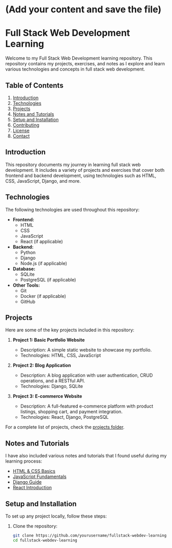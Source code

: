 # (Add your content and save the file)
# Full Stack Web Development Learning

Welcome to my Full Stack Web Development learning repository. This repository contains my projects, exercises, and notes as I explore and learn various technologies and concepts in full stack web development.

## Table of Contents

1. [Introduction](#introduction)
2. [Technologies](#technologies)
3. [Projects](#projects)
4. [Notes and Tutorials](#notes-and-tutorials)
5. [Setup and Installation](#setup-and-installation)
6. [Contributing](#contributing)
7. [License](#license)
8. [Contact](#contact)

## Introduction

This repository documents my journey in learning full stack web development. It includes a variety of projects and exercises that cover both frontend and backend development, using technologies such as HTML, CSS, JavaScript, Django, and more.

## Technologies

The following technologies are used throughout this repository:

- **Frontend:**
  - HTML
  - CSS
  - JavaScript
  - React (if applicable)
- **Backend:**
  - Python
  - Django
  - Node.js (if applicable)
- **Database:**
  - SQLite
  - PostgreSQL (if applicable)
- **Other Tools:**
  - Git
  - Docker (if applicable)
  - GitHub

## Projects

Here are some of the key projects included in this repository:

1. **Project 1: Basic Portfolio Website**
   - Description: A simple static website to showcase my portfolio.
   - Technologies: HTML, CSS, JavaScript

2. **Project 2: Blog Application**
   - Description: A blog application with user authentication, CRUD operations, and a RESTful API.
   - Technologies: Django, SQLite

3. **Project 3: E-commerce Website**
   - Description: A full-featured e-commerce platform with product listings, shopping cart, and payment integration.
   - Technologies: React, Django, PostgreSQL

For a complete list of projects, check the [projects folder](./projects).

## Notes and Tutorials

I have also included various notes and tutorials that I found useful during my learning process:

- [HTML & CSS Basics](./notes/html_css_basics.md)
- [JavaScript Fundamentals](./notes/javascript_fundamentals.md)
- [Django Guide](./notes/django_guide.md)
- [React Introduction](./notes/react_introduction.md)

## Setup and Installation

To set up any project locally, follow these steps:

1. Clone the repository:
   ```bash
   git clone https://github.com/yourusername/fullstack-webdev-learning.git
   cd fullstack-webdev-learning

